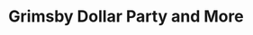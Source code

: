 ---
title: "Grimsby Dollar Party and More"
url: /grimsby/grimsby-dollar-party-and-more/
shop: Kramladen
---